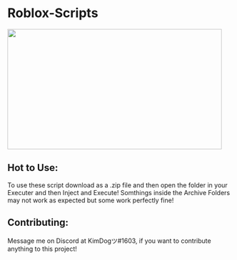 # Roblox-Scripts
 <img src="https://i.imgur.com/xhVJFZX.gif" width="480" height="270" />

 ## Hot to Use:
 To use these script download as a .zip file and then open the folder in your Executer and then Inject and Execute!
Somthings inside the Archive Folders may not work as expected but some work perfectly fine!
## Contributing:
Message me on Discord at KimDogツ#1603, if you want to contribute anything to this project!